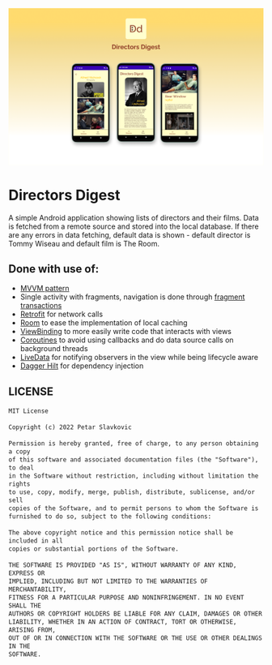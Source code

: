 ![project_banner](/media/dd_banner.png)

# Directors Digest
A simple Android application showing lists of directors and their films. Data is fetched from a remote source and stored into the local database. If there are any errors in data fetching, default data is shown - default director is Tommy Wiseau and default film is The Room.

## Done with use of:
- [MVVM pattern](https://cdn-blog.scalablepath.com/uploads/2021/12/mvvm-reactive-architecture-1024x937.png)
- Single activity with fragments, navigation is done through [fragment transactions](https://developer.android.com/guide/fragments/transactions)
- [Retrofit](https://square.github.io/retrofit/) for network calls
- [Room](https://developer.android.com/training/data-storage/room) to ease the implementation of local caching
- [ViewBinding](https://developer.android.com/topic/libraries/view-binding) to more easily write code that interacts with views
- [Coroutines](https://developer.android.com/kotlin/coroutines) to avoid using callbacks and do data source calls on background threads
- [LiveData](https://developer.android.com/topic/libraries/architecture/livedata) for notifying observers in the view while being lifecycle aware
- [Dagger Hilt](https://dagger.dev/hilt/) for dependency injection
 
 ## LICENSE
```
MIT License

Copyright (c) 2022 Petar Slavkovic

Permission is hereby granted, free of charge, to any person obtaining a copy
of this software and associated documentation files (the "Software"), to deal
in the Software without restriction, including without limitation the rights
to use, copy, modify, merge, publish, distribute, sublicense, and/or sell
copies of the Software, and to permit persons to whom the Software is
furnished to do so, subject to the following conditions:

The above copyright notice and this permission notice shall be included in all
copies or substantial portions of the Software.

THE SOFTWARE IS PROVIDED "AS IS", WITHOUT WARRANTY OF ANY KIND, EXPRESS OR
IMPLIED, INCLUDING BUT NOT LIMITED TO THE WARRANTIES OF MERCHANTABILITY,
FITNESS FOR A PARTICULAR PURPOSE AND NONINFRINGEMENT. IN NO EVENT SHALL THE
AUTHORS OR COPYRIGHT HOLDERS BE LIABLE FOR ANY CLAIM, DAMAGES OR OTHER
LIABILITY, WHETHER IN AN ACTION OF CONTRACT, TORT OR OTHERWISE, ARISING FROM,
OUT OF OR IN CONNECTION WITH THE SOFTWARE OR THE USE OR OTHER DEALINGS IN THE
SOFTWARE.
```
